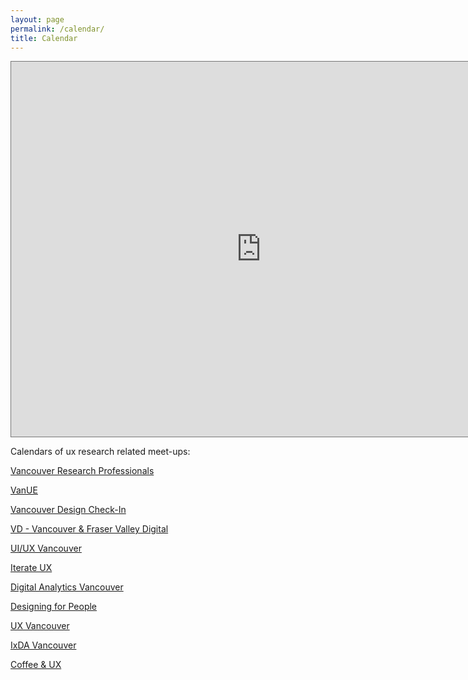 ```yaml
---
layout: page
permalink: /calendar/
title: Calendar
---
```



<div id="archives">
<iframe src="https://calendar.google.com/calendar/embed?height=600&wkst=1&bgcolor=%23ffffff&ctz=America%2FVancouver&showTitle=1&showNav=1&showDate=1&showTabs=1&showPrint=0&showTz=1&title=UXR%20Events%20in%20Vancouver&mode=AGENDA&src=ZTQyY2UwNzAxNzM4MmZiYTQyNjg5YzU4NDk5ZTBjNDUxNTk4Nzc1ZDE1OWY0Nzc3YWEzMjc4NTBjNmUwMTI2YkBncm91cC5jYWxlbmRhci5nb29nbGUuY29t&src=MnFnYjFycjVwaDI1cW81ZjgyaWRrbTdnOWhuc25jMWVAaW1wb3J0LmNhbGVuZGFyLmdvb2dsZS5jb20&src=MGZ2Z2NsbmJjMmltNW01MThrMXBzbjc4N3Y3NmQ2bXVAaW1wb3J0LmNhbGVuZGFyLmdvb2dsZS5jb20&src=YWt2aDVpM2hvZTF2dGNicGhmcWttb3ZxZWZzY2U2NzVAaW1wb3J0LmNhbGVuZGFyLmdvb2dsZS5jb20&src=aGR2cG1ycHFsaGJlZTltOHUwcjkzYTVndjAwZjB2cWpAaW1wb3J0LmNhbGVuZGFyLmdvb2dsZS5jb20&src=cjFuc2h2bHQzOG02cGNlNm9rZXA1YjduOGU2NDZ2djRAaW1wb3J0LmNhbGVuZGFyLmdvb2dsZS5jb20&src=bXNoMDhhaXBwOGk4Mm9ycW5sMDJuNTY1a2gzc3YycXJAaW1wb3J0LmNhbGVuZGFyLmdvb2dsZS5jb20&src=bzhiaTRmdm5ybDRvdGE5MDU4cWs4cTNwNWg1djBpNmxAaW1wb3J0LmNhbGVuZGFyLmdvb2dsZS5jb20&src=cWhqcjFvM3MxazUyajdtcGtsbGluZmd0Z2twMTFxOGVAaW1wb3J0LmNhbGVuZGFyLmdvb2dsZS5jb20&color=%23F4511E&color=%23C0CA33&color=%23B39DDB&color=%23E67C73&color=%23F6BF26&color=%23D81B60&color=%237986CB&color=%23D50000&color=%23616161" style="border:solid 1px #777" width="800" height="600" frameborder="0" scrolling="no"></iframe>
</div>

Calendars of ux research related meet-ups:

[Vancouver Research Professionals](https://www.meetup.com/vancouver-research-professionals/events/)

[VanUE](https://www.meetup.com/vancouverue/events/)

[Vancouver Design Check-In](https://www.eventbrite.com/o/vancouver-design-check-in-33489266297)

[VD - Vancouver & Fraser Valley Digital](https://www.meetup.com/vd-vancouver-fraser-valley-digital/events/)

[UI/UX Vancouver](https://www.meetup.com/ui-ux-vancouver/events/)

[Iterate UX](https://www.meetup.com/iterateux/events/)

[Digital Analytics Vancouver](https://www.meetup.com/digital-analytics-vancouver/events/)

[Designing for People](https://www.meetup.com/designing-for-people/events)

[UX Vancouver](https://www.meetup.com/uxvancouver/events/)

[IxDA Vancouver](https://www.meetup.com/ixda-vancouver/events/)

[Coffee & UX](https://www.meetup.com/coffee-ux/)

<!-- https://www.meetup.com/the-vancouver-ux-research-lab/events/calendar/ -->